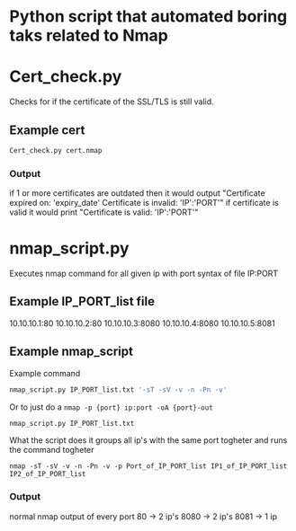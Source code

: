 # Python script that automated boring taks related to Nmap

# Cert_check.py
Checks for if the certificate of the SSL/TLS is still valid.

## Example cert
``` bash
Cert_check.py cert.nmap
```
### Output
if 1 or more certificates are outdated then it would output
"Certificate expired on: 'expiry_date'
Certificate is invalid: 'IP':'PORT'"
if certificate is valid it would print
"Certificate is valid: 'IP':'PORT'"

# nmap_script.py
Executes nmap command for all given ip with port syntax of file IP:PORT

## Example IP_PORT_list file

10.10.10.1:80
10.10.10.2:80
10.10.10.3:8080
10.10.10.4:8080
10.10.10.5:8081

## Example nmap_script
Example command 
``` bash
nmap_script.py IP_PORT_list.txt '-sT -sV -v -n -Pn -v'
```
Or to just do a `nmap -p {port} ip:port -oA {port}-out`
```bash
nmap_script.py IP_PORT_list.txt
```
What the script does it groups all ip's with the same port togheter and runs the command togheter
``` nmap
nmap -sT -sV -v -n -Pn -v -p Port_of_IP_PORT_list IP1_of_IP_PORT_list IP2_of_IP_PORT_list
```
### Output
normal nmap output of every port
80 -> 2 ip's
8080 -> 2 ip's
8081 -> 1 ip

